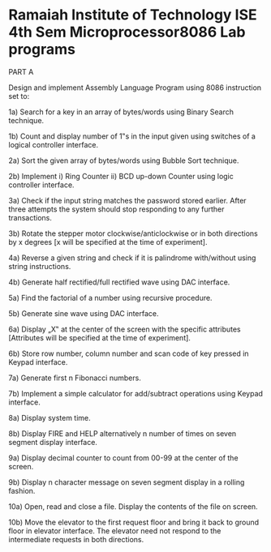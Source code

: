 # Ramaiah Institute of Technology ISE 4th Sem Microprocessor8086 Lab programs 

PART A

Design and implement Assembly Language Program using 8086 instruction set to:

1a) Search for a key in an array of bytes/words using Binary Search technique.

1b) Count and display number of 1‟s in the input given using switches of a logical controller interface.

2a) Sort the given array of bytes/words using Bubble Sort technique.

2b) Implement i) Ring Counter ii) BCD up-down Counter using logic controller interface.

3a) Check if the input string matches the password stored earlier. After three attempts the system should stop
responding to any further transactions.

3b) Rotate the stepper motor clockwise/anticlockwise or in both directions by x degrees [x will be specified at the
time of experiment].

4a) Reverse a given string and check if it is palindrome with/without using string instructions.

4b) Generate half rectified/full rectified wave using DAC interface.

5a) Find the factorial of a number using recursive procedure.

5b) Generate sine wave using DAC interface.

6a) Display „X‟ at the center of the screen with the specific attributes [Attributes will be specified at the time of
experiment].

6b) Store row number, column number and scan code of key pressed in Keypad interface.

7a) Generate first n Fibonacci numbers.

7b) Implement a simple calculator for add/subtract operations using Keypad interface.

8a) Display system time.

8b) Display FIRE and HELP alternatively n number of times on seven segment display interface.

9a) Display decimal counter to count from 00-99 at the center of the screen.

9b) Display n character message on seven segment display in a rolling fashion.

10a) Open, read and close a file. Display the contents of the file on screen.

10b) Move the elevator to the first request floor and bring it back to ground floor in elevator interface. The
elevator need not respond to the intermediate requests in both directions.
